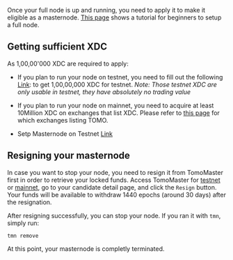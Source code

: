 Once your full node is up and running, you need to apply 
it to make it eligible as a masternode.
[This page](https://xinfin.org/setup-masternode.php) shows a tutorial for beginners to setup a full node.

## Getting sufficient XDC
As 1,00,00'000 XDC are required to apply: 

* If you plan to run your node on testnet, you need to 
fill out the following [Link](http://xinfin.network/#getTestXDC):
to get 1,00,00,000 XDC for testnet.
*Note: Those testnet XDC are only usable in testnet, they have absolutely no trading value*

* If you plan to run your node on mainnet, you need to acquire at least 10Million XDC on 
exchanges that list XDC. 
Please refer to [this page](https://xinfin.io/) for which exchanges listing TOMO.

* Setp Masternode on Testnet [Link](http://xinfin.network)


## Resigning your masternode
In case you want to stop your node, you need to resign it from TomoMaster first 
in order to retrieve your locked funds.
Access TomoMaster for [testnet](https://master.testnet.xinfin.org) or 
[mainnet](https://master.xinfin.org), go to your candidate detail page, 
and click the `Resign` button.
Your funds will be available to withdraw 1440 epochs (around 30 days) after the resignation.

After resigning successfully, you can stop your node. If you ran it with `tmn`, simply run:
```
tmn remove
```

At this point, your masternode is completly terminated.
